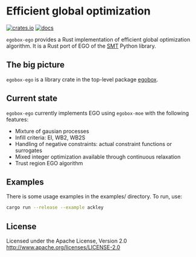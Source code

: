 # Efficient global optimization

[![crates.io](https://img.shields.io/crates/v/egobox-ego)](https://crates.io/crates/egobox-ego)
[![docs](https://docs.rs/egobox-ego/badge.svg)](https://docs.rs/egobox-ego)

`egobox-ego` provides a Rust implementation of efficient global optimization algorithm.
It is a Rust port of EGO of the [SMT](https://smt.readthedocs.io) Python library.

## The big picture

`egobox-ego` is a library crate in the top-level package [egobox](https://github.com/relf/egobox).

## Current state

`egobox-ego` currently implements EGO using `egobox-moe` with the following features:

* Mixture of gausian processes
* Infill criteria: EI, WB2, WB2S
* Handling of negative constraints: actual constraint functions or surrogates  
* Mixed integer optimization available through continuous relaxation
* Trust region EGO algorithm

## Examples

There is some usage examples in the examples/ directory. To run, use:

``` bash
cargo run --release --example ackley
```

## License

Licensed under the Apache License, Version 2.0 <http://www.apache.org/licenses/LICENSE-2.0>
